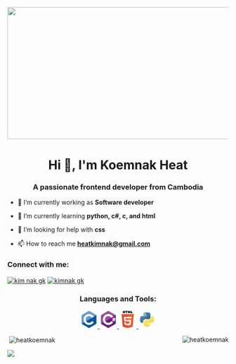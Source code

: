 
<p align="center"> <img src="https://media.giphy.com/media/KZGKMQZzTSHegvXUu1/giphy.gif"height="300" width="900" </p>
<h1 align="center">Hi 👋, I'm Koemnak Heat</h1>
<h3 align="center">A passionate frontend developer from Cambodia</h3>

- 🔭 I’m currently working as **Software developer**

- 🌱 I’m currently learning **python, c#, c, and html**

- 🤝 I’m looking for help with **css**

- 📫 How to reach me **heatkimnak@gmail.com**

<h3 align="left">Connect with me:</h3>
<p align="left">
<a href="https://fb.com/kim nak gk" target="blank"><img align="center" src="https://raw.githubusercontent.com/rahuldkjain/github-profile-readme-generator/master/src/images/icons/Social/facebook.svg" alt="kim nak gk" height="30" width="40" /></a>
<a href="https://instagram.com/kimnak gk" target="blank"><img align="center" src="https://raw.githubusercontent.com/rahuldkjain/github-profile-readme-generator/master/src/images/icons/Social/instagram.svg" alt="kimnak gk" height="30" width="40" /></a>
</p>

<h3 align="center">Languages and Tools:</h3>
<p align="center"> <a href="https://www.cprogramming.com/" target="_blank" rel="noreferrer"> <img src="https://raw.githubusercontent.com/devicons/devicon/master/icons/c/c-original.svg" alt="c" width="40" height="40"/> </a> <a href="https://www.w3schools.com/cs/" target="_blank" rel="noreferrer"> <img src="https://raw.githubusercontent.com/devicons/devicon/master/icons/csharp/csharp-original.svg" alt="csharp" width="40" height="40"/> </a> <a href="https://www.w3.org/html/" target="_blank" rel="noreferrer"> <img src="https://raw.githubusercontent.com/devicons/devicon/master/icons/html5/html5-original-wordmark.svg" alt="html5" width="40" height="40"/> </a> <a href="https://www.python.org" target="_blank" rel="noreferrer"> <img src="https://raw.githubusercontent.com/devicons/devicon/master/icons/python/python-original.svg" alt="python" width="40" height="40"/> </a> </p>

<p><img align="right" src="https://github-readme-stats.vercel.app/api/top-langs?username=heatkoemnak&show_icons=true&locale=en&layout=compact" alt="heatkoemnak" /></p>

<p>&nbsp;<img align="center" src="https://github-readme-stats.vercel.app/api?username=heatkoemnak&show_icons=true&locale=en" alt="heatkoemnak" /></p>

<p><img align="left" src="https://github-readme-streak-stats.herokuapp.com/?user=heatkoemnak&" /></p>


